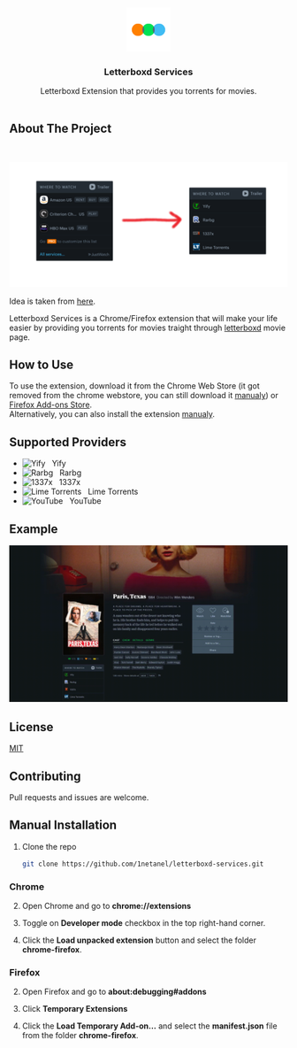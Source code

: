 <br />
<p align="center">
  <a href="https://github.com/1netanel/letterboxd-services.git">
    <img src="icon.svg" alt="Logo" width="80" height="80">
  </a>  
  
  <h3 align="center">Letterboxd Services</h3>

  <p align="center">
    Letterboxd Extension that provides you torrents for movies.
    <br/>
    <br/>

## About The Project

<br />

![previewv](screenshots/screenshot2.png)
<br/>

Idea is taken from [here](https://github.com/Hame-daani/letterboxd_util).

Letterboxd Services is a Chrome/Firefox extension that will make your life easier by providing you torrents for movies traight through [letterboxd](https://letterboxd.com/) movie page.

## How to Use

To use the extension, download it from the Chrome Web Store (it got removed from the chrome webstore, you can still download it [manualy](#manual-installation)) or [Firefox Add-ons Store](https://addons.mozilla.org/he/firefox/addon/letterboxd-services/).  
Alternatively, you can also install the extension [manualy](#manual-installation).

## Supported Providers

- ![Yify](https://yts.rs/images/favicon.ico) &nbsp; Yify
- ![Rarbg](https://rarbg.to/favicon.ico) &nbsp; Rarbg
- ![1337x](https://1337xto.to/images/favicon.ico) &nbsp; 1337x
- ![Lime Torrents](https://limetorrents.cyou/favicon.ico) &nbsp; Lime Torrents
- ![YouTube](https://www.youtube.com/favicon.ico) &nbsp; YouTube

## Example

![Demo video](screenshots/example.gif)

## License

[MIT](LICENSE)

## Contributing

Pull requests and issues are welcome.

## Manual Installation

1. Clone the repo
   ```sh
   git clone https://github.com/1netanel/letterboxd-services.git
   ```

### Chrome

2. Open Chrome and go to **chrome://extensions**

3. Toggle on **Developer mode** checkbox in the top right-hand corner.

4. Click the **Load unpacked extension** button and select the folder **chrome-firefox**.

### Firefox

2. Open Firefox and go to **about:debugging#addons**

3. Click **Temporary Extensions**

4. Click the **Load Temporary Add-on…** and select the **manifest.json** file from the folder **chrome-firefox**.
